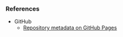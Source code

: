### References
* GitHub
  * [Repository metadata on GitHub Pages](https://help.github.com/articles/repository-metadata-on-github-pages "Repository metadata on GitHub Pages")
